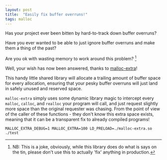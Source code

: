 ```yaml
---
layout: post
title:  "Easily fix buffer overruns!"
tags: malloc
---
```


Has your project ever been bitten by hard-to-track down buffer overruns?

Have you ever wanted to be able to just ignore buffer overruns and make them a thing of the past?

Are you ok with wasting memory to work around this problem? [^1]

Well, your wish has now been answered, thanks to [malloc-extra][malloc-extra]!

This handy little shared library will allocate a trailing amount of buffer space for every allocation, ensuring that your pesky buffer overruns will just land in safely unused and reserved space.

`malloc-extra` simply uses some dynamic library magic to intercept every `malloc`, `calloc`, and `realloc` your program will call, and just request slightly more space than the original requester was chasing. From the point of view of the caller of these functions - they don't know this extra space exists, meaning that it can be a transparent fix to already compiled programs!

```MALLOC_EXTRA_DEBUG=1 MALLOC_EXTRA=100 LD_PRELOAD=./malloc-extra.so ./test```

[^1]: NB: This is a joke, obviously, while this library does do what is says on the tin, please don't use this to actually 'fix' anything in production.

[malloc-extra]: https://github.com/tismith/malloc-extra
